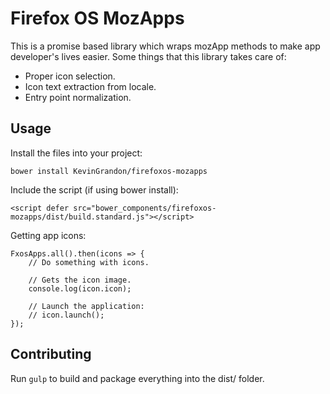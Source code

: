 # Firefox OS MozApps

This is a promise based library which wraps mozApp methods to make app developer's lives easier. Some things that this library takes care of:

* Proper icon selection.
* Icon text extraction from locale.
* Entry point normalization.

## Usage

Install the files into your project:
```
bower install KevinGrandon/firefoxos-mozapps
```

Include the script (if using bower install):
```
<script defer src="bower_components/firefoxos-mozapps/dist/build.standard.js"></script>
```

Getting app icons:
```
FxosApps.all().then(icons => {
	// Do something with icons.

	// Gets the icon image.
	console.log(icon.icon);

	// Launch the application:
	// icon.launch();
});
```

## Contributing

Run ```gulp``` to build and package everything into the dist/ folder.
